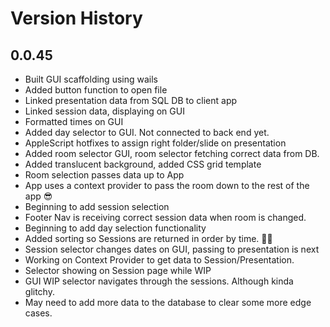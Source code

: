 # Version History

## 0.0.45

- Built GUI scaffolding using wails
- Added button function to open file
- Linked presentation data from SQL DB to client app
- Linked session data, displaying on GUI
- Formatted times on GUI
- Added day selector to GUI. Not connected to back end yet.
- AppleScript hotfixes to assign right folder/slide on presentation
- Added room selector GUI, room selector fetching correct data from DB.
- Added translucent background, added CSS grid template
- Room selection passes data up to App
- App uses a context provider to pass the room down to the rest of the app 😎
- Beginning to add session selection
- Footer Nav is receiving correct session data when room is changed.
- Beginning to add day selection functionality
- Added sorting so Sessions are returned in order by time. 👌🏼
- Session selector changes dates on GUI, passing to presentation is next
- Working on Context Provider to get data to Session/Presentation.
- Selector showing on Session page while WIP
- GUI WIP selector navigates through the sessions. Although kinda glitchy.
- May need to add more data to the database to clear some more edge cases.
